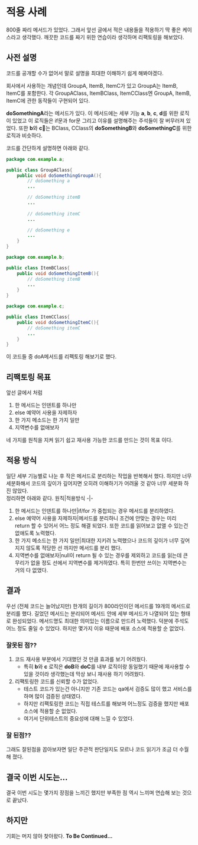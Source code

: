 # 적용 사례
800줄 짜리 메서드가 있었다. 그래서 앞선 글에서 적은 내용들을 적용하기 딱 좋은 케이스라고 생각했다. 깨끗한 코드를 짜기 위한 연습이라 생각하며 리팩토링을 해보았다.
## 사전 설명
코드를 공개할 수가 없어서 말로 설명을 최대한 이해하기 쉽게 해봐야겠다. 

회사에서 사용하는 개념인데 GroupA, ItemB, ItemC가 있고 GroupA는 ItemB, ItemC를 포함한다. 각 GroupAClass, ItemBClass, ItemCClass엔 GroupA, ItemB, ItemC에 관한 동작들이 구현되어 있다.

**doSomethingA**라는 메서드가 있다. 이 메서드에는 세부 기능 **a**, **b**, **c**, **d**를 위한 로직이 있었고 이 로직들은 if문과 for문 그리고 이유를 설명해주는 주석들이 잘 버무러져 있었다. 또한 **b**와 **c**는 BClass, CClass의 **doSomethingB**와 **doSomethingC**를 위한 로직과 비슷하다.

코드를 간단하게 설명하면 아래와 같다.
```java
package com.example.a;

public class GroupAClass{
    public void doSomethingGroupA(){
        // doSomething a
        ...

        // doSomething itemB
        ...
        
        // doSomething itemC
        ...

        // doSomething e
        ...
    }
}
```
```java
package com.example.b;

public class ItemBClass{
    public void doSomethingItemB(){
        // doSomething itemB
        ...
    }
}
```
```java
package com.example.c;

public class ItemCClass{
    public void doSomethingItemC(){
        // doSomething itemC
        ...
    }
}
```

이 코드들 중 doA메서드를 리펙토링 해보기로 했다.
## 리팩토링 목표
앞선 글에서 처럼 
1. 한 메서드는 인덴트를 하나만
2. else 예약어 사용을 자제하자
3. 한 가지 메소드는 한 가지 일만
4. 지역변수를 없애보자

네 가지를 원칙을 지켜 읽기 쉽고 재사용 가능한 코드를 만드는 것이 목표 이다.
## 적용 방식
일단 세부 기능별로 나눈 후 작은 메서드로 분리하는 작업을 반복해서 했다. 하지만 너무 세분화해서 코드의 깊이가 깊어지면 오히려 이해하기가 어려울 것 같아 너무 세분화 하진 않았다.\
정리하면 아래와 같다.
원칙|적용방식
-|-
1. 한 메서드는 인덴트를 하나만|if/for 가 중첩되는 경우 메서드를 분리하였다.
2. else 예약어 사용을 자제하자|메서드를 분리하니 조건에 안맞는 경우는 미리 return 할 수 있어서 어느 정도 해결 되었다. 또한 코드를 읽어보고 없앨 수 있는건 없애도록 노력했다.
3. 한 가지 메소드는 한 가지 일만|최대한 지키려 노력했으나 코드의 깊이가 너무 깊어지지 않도록 적당한 선 까지만 메서드를 분리 했다.
4. 지역변수를 없애보자|null이 return 될 수 있는 경우를 제외하고 코드를 읽는데 큰 무리가 없을 정도 선에서 지역변수를 제거하였다. 특히 한번만 쓰이는 지역변수는 거의 다 없앴다.
## 결과
우선 (전체 코드는 늘어났지만) 한개의 길이가 800라인이던 메서드를 19개의 메서드로 분리를 했다. 길었던 메서드는 분리되어 메서드 안에 세부 메서드가 나열되어 있는 형태로 완성되었다. 메서드명도 최대한 의미있는 이름으로 만드려 노력했다. 덕분에 주석도 어느 정도 줄일 수 있었다. 하지만 몇가지 이유 때문에 배포 소스에 적용할 순 없었다.
### 잘못된 점??
1. 코드 재사용 부분에서 기대했던 것 만큼 효과를 보기 어려웠다.
    * 특히 **b**와 **c** 로직은 **doB**와 **doC**를 내부 로직이랑 동일했기 때문에 재사용할 수 있을 것이라 생각했는데 막상 보니 재사용 하기 어려웠다.
2. 리팩토링한 코드를 신뢰할 수가 없었다.
    * 테스트 코드가 있는건 아니지만 기존 코드는 qa에서 검증도 많이 했고 서비스를 하며 많이 검증된 상태였다.
    * 하지만 리팩토링한 코드는 직접 테스트를 해보며 어느정도 검증을 했지만 배포 소스에 적용할 순 없었다.
    * 여기서 단위테스트의 중요성에 대해 느낄 수 있었다.
### 잘 된점??
그래도 잘된점을 꼽아보자면 일단 주관적 판단일지도 모르나 코드 읽기가 조금 더 수월해 졌다.
## 결국 이번 시도는...
결국 이번 시도는 몇가지 장점을 느끼긴 했지만 부족한 점 역시 느끼며 연습해 보는 것으로 끝났다.
## 하지만
기회는 머지 않아 찾아왔다. **To Be Continued...**